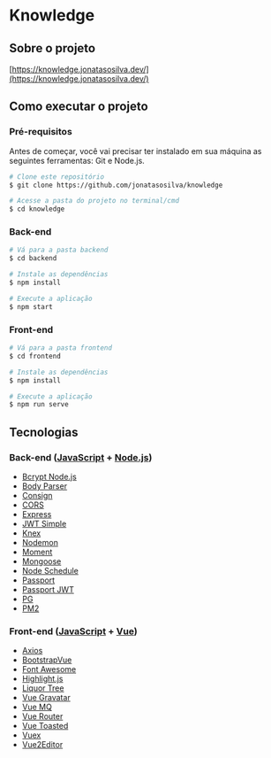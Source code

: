 # Knowledge

## Sobre o projeto
[https://knowledge.jonatasosilva.dev/](https://knowledge.jonatasosilva.dev/)

## Como executar o projeto
### Pré-requisitos
Antes de começar, você vai precisar ter instalado em sua máquina as seguintes ferramentas: Git e Node.js.

```bash
# Clone este repositório
$ git clone https://github.com/jonatasosilva/knowledge

# Acesse a pasta do projeto no terminal/cmd
$ cd knowledge
```

### Back-end
```bash
# Vá para a pasta backend
$ cd backend

# Instale as dependências
$ npm install

# Execute a aplicação
$ npm start
```

### Front-end
```bash
# Vá para a pasta frontend
$ cd frontend

# Instale as dependências
$ npm install

# Execute a aplicação
$ npm run serve
```

## Tecnologias
### Back-end ([JavaScript](https://www.javascript.com/) + [Node.js](https://nodejs.org/))
- [Bcrypt Node.js](https://www.npmjs.com/package/bcrypt-nodejs)
- [Body Parser](https://github.com/expressjs/body-parser)
- [Consign](https://github.com/jarradseers/consign)
- [CORS](https://github.com/expressjs/cors)
- [Express](https://expressjs.com/)
- [JWT Simple](https://github.com/hokaccha/node-jwt-simple)
- [Knex](http://knexjs.org/)
- [Nodemon](https://nodemon.io/)
- [Moment](https://momentjs.com/)
- [Mongoose](https://mongoosejs.com/)
- [Node Schedule](https://github.com/node-schedule/node-schedule)
- [Passport](http://www.passportjs.org/)
- [Passport JWT](http://www.passportjs.org/packages/passport-jwt/)
- [PG](https://node-postgres.com/)
- [PM2](https://pm2.keymetrics.io/)

### Front-end ([JavaScript](https://www.javascript.com/) + [Vue](https://vuejs.org/))
- [Axios](https://github.com/axios/axios)
- [BootstrapVue](https://bootstrap-vue.org/)
- [Font Awesome](https://fontawesome.com/)
- [Highlight.js](https://highlightjs.org/)
- [Liquor Tree](https://amsik.github.io/liquor-tree/)
- [Vue Gravatar](https://github.com/JiriChara/vue-gravatar)
- [Vue MQ](https://github.com/AlexandreBonaventure/vue-mq)
- [Vue Router](https://router.vuejs.org/)
- [Vue Toasted](https://github.com/shakee93/vue-toasted)
- [Vuex](https://vuex.vuejs.org/)
- [Vue2Editor](https://www.vue2editor.com/)
